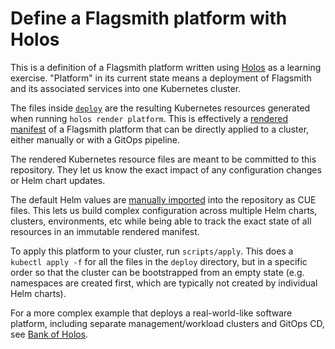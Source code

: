 # Define a Flagsmith platform with Holos

This is a definition of a Flagsmith platform written using [Holos](https://holos.run/) as a learning exercise. "Platform" in its current
state means a deployment of Flagsmith and its associated services into one Kubernetes cluster.

The files inside [`deploy`](/deploy) are the resulting Kubernetes resources generated when
running `holos render platform`. This is effectively a [rendered manifest](https://akuity.io/blog/the-rendered-manifests-pattern)
of a Flagsmith platform that can be directly applied to a cluster, either manually or
with a GitOps pipeline.

The rendered Kubernetes resource files are meant to be committed to this repository. They
let us know the exact impact of any configuration changes or Helm chart updates.

The default Helm values are [manually imported](https://holos.run/docs/v1alpha5/tutorial/helm-values/#importing-helm-values)
into the repository as CUE files. This lets us build complex configuration across multiple Helm charts, clusters,
environments, etc while being able to track the exact state of all resources in an immutable rendered manifest.

To apply this platform to your cluster, run `scripts/apply`. This does a `kubectl apply -f` for all the files in the
`deploy` directory, but in a specific order so that the cluster can be bootstrapped from an empty state (e.g. namespaces
are created first, which are typically not created by individual Helm charts).

For a more complex example that deploys a real-world-like software platform, including separate management/workload
clusters and GitOps CD, see [Bank of Holos](https://github.com/holos-run/bank-of-holos).

